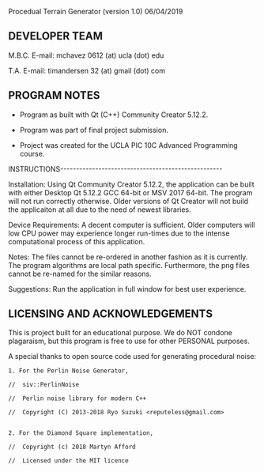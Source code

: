 Procedual Terrain Generator (version 1.0) 06/04/2019




DEVELOPER TEAM
----------------------------------------------------------------

M.B.C.
	E-mail: mchavez 0612 (at) ucla (dot) edu

T.A.
	E-mail: timandersen 32 (at) gmail (dot) com



PROGRAM NOTES
----------------------------------------------------------------

- Program as built with Qt (C++) Community Creator 5.12.2. 

- Program was part of final project submission. 

- Project was created for the UCLA PIC 10C Advanced Programming course.




INSTRUCTIONS---------------------------------------------------

Installation: Using Qt Community Creator 5.12.2, the application can be built with either
Desktop Qt 5.12.2 GCC 64-bit or MSV 2017 64-bit. The program will not run correctly otherwise.
Older versions of Qt Creator will not build the applicaiton at all due to the need of newest
libraries. 

Device Requirements: A decent computer is sufficient. Older computers will low CPU power may 
experience longer run-times due to the intense computational process of this application. 

Notes: The files cannot be re-ordered in another fashion as it is currently. The program algorithms
are local path specific. Furthermore, the png files cannot be re-named for the similar reasons. 

Suggestions: Run the application in full window for best user experience. 



LICENSING AND ACKNOWLEDGEMENTS 
-----------------------------------------------

This is project built for an educational purpose. 
We do NOT condone plagaraism, but this program is free to use for other PERSONAL purposes.
 


A special thanks to open source code used for generating procedural noise:
	
	1. For the Perlin Noise Generator,
	
	//	siv::PerlinNoise
	
	//	Perlin noise library for modern C++
	
	//	Copyright (C) 2013-2018 Ryo Suzuki <reputeless@gmail.com>

	
	2. For the Diamond Square implementation,
	
	//	Copyright (c) 2018 Martyn Afford
	
	//	Licensed under the MIT licence
